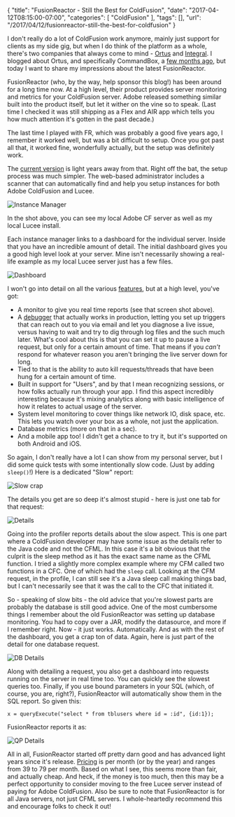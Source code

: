 
{
	"title": "FusionReactor - Still the Best for ColdFusion",
	"date": "2017-04-12T08:15:00-07:00",
	"categories": [
		"ColdFusion"
	],
	"tags": [],
	"url": "/2017/04/12/fusionreactor-still-the-best-for-coldfusion"
}

I don't really do a lot of ColdFusion work anymore, mainly just support for clients as my side gig, but when I do think of the platform as a whole, there's two companies that always come to mind - [Ortus](https://www.ortussolutions.com/) and [Integral](https://www.fusion-reactor.com/). I blogged about Ortus, and specifically CommandBox, a [few months ago](https://www.raymondcamden.com/2016/08/30/using-commandbox-for-lucee), but today I want to share my impressions about the latest FusionReactor. 

FusionReactor (who, by the way, help sponsor this blog!) has been around for a long time now. At a high level, their product provides server monitoring and metrics for your ColdFusion server. Adobe released something similar built into the product itself, but let it wither on the vine so to speak. (Last time I checked it was still shipping as a Flex and AIR app which tells you how much attention it's gotten in the past decade.) 

The last time I played with FR, which was probably a good five years ago, I remember it worked well, but was a bit difficult to setup. Once you got past all that, it worked fine, wonderfully actually, but the setup was definitely work. 

The [current version](https://www.fusion-reactor.com/) is light years away from that. Right off the bat, the setup process was much simpler. The web-based administrator includes a scanner that can automatically find and help you setup instances for both Adobe ColdFusion and Lucee. 

![Instance Manager](https://static.raymondcamden.com/images/2017/4/fram1.png)

In the shot above, you can see my local Adobe CF server as well as my local Lucee install. 

Each instance manager links to a dashboard for the individual server. Inside that you have an incredible amount of detail. The initial dashboard gives you a good high level look at your server. Mine isn't necessarily showing a real-life example as my local Lucee server just has a few files.

![Dashboard](https://static.raymondcamden.com/images/2017/4/fram2.png)

I won't go into detail on all the various [features](https://www.fusion-reactor.com/features), but at a high level, you've got:

* A monitor to give you real time reports (see that screen shot above).
* A [debugger](https://www.fusion-reactor.com/production-debugger) that actually works in production, letting you set up triggers that can reach out to you via email and let you diagnose a live issue, versus having to wait and try to dig through log files and the such much later. What's cool about this is that you can set it up to pause a live request, but only for a certain amount of time. That means if you *can't* respond for whatever reason you aren't bringing the live server down for long.
* Tied to that is the ability to auto kill requests/threads that have been hung for a certain amount of time.
* Built in support for "Users", and by that I mean recognizing sessions, or how folks actually run through your app. I find this aspect incredibly interesting because it's mixing analytics along with basic intelligence of how it relates to actual usage of the server.
* System level monitoring to cover things like network IO, disk space, etc. This lets you watch over your box as a whole, not just the application.
* Database metrics (more on that in a sec).
* And a mobile app too! I didn't get a chance to try it, but it's supported on both Android and iOS. 

So again, I don't really have a lot I can show from my personal server, but I did some quick tests with some intentionally slow code. (Just by adding `sleep()`!) Here is a dedicated "Slow" report:

![Slow crap](https://static.raymondcamden.com/images/2017/4/fram3.png)

The details you get are so deep it's almost stupid - here is just one tab for that request:

![Details](https://static.raymondcamden.com/images/2017/4/fram4.png)

Going into the profiler reports details about the slow aspect. This is one part where a ColdFusion developer may have some issue as the details refer to the Java code and not the CFML. In this case it's a bit obvious that the culprit is the sleep method as it has the exact same name as the CFML function. I tried a slightly more complex example where my CFM called two functions in a CFC. One of which had the `sleep` call. Looking at the CFM request, in the profile, I can still see it's a Java sleep call making things bad, but I can't necessarily see that it was the call to the CFC that initiated it. 

So - speaking of slow bits - the old advice that you're slowest parts are probably the database is still good advice. One of the most cumbersome things I remember about the old FusionReactor was setting up database monitoring. You had to copy over a JAR, modify the datasource, and more if I remember right. Now - it just works. Automatically. And as with the rest of the dashboard, you get a crap ton of data. Again, here is just part of the detail for one database request.

![DB Details](https://static.raymondcamden.com/images/2017/4/fram5.png)

Along with detailing a request, you also get a dashboard into requests running on the server in real time too. You can quickly see the slowest queries too. Finally, if you use bound parameters in your SQL (which, of course, you are, right?), FusionReactor will automatically show them in the SQL report. So given this:

<pre><code class="language-javascript">x = queryExecute("select * from tblusers where id = :id", {id:1});
</code></pre>

FusionReactor reports it as:

![QP Details](https://static.raymondcamden.com/images/2017/4/fram6.png)

All in all, FusionReactor started off pretty darn good and has advanced light years since it's release. [Pricing](https://www.fusion-reactor.com/pricing/) is per month (or by the year) and ranges from 39 to 79 per month. Based on what I see, this seems more than fair, and actually cheap. And heck, if the money is too much, then this may be a perfect opportunity to consider moving to the free Lucee server instead of paying for Adobe ColdFusion. Also be sure to note that FusionReactor is for all Java servers, not just CFML servers. I whole-heartedly recommend this and encourage folks to check it out!
